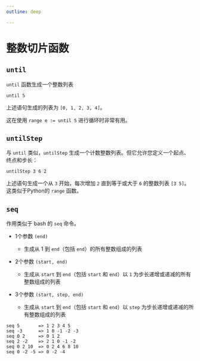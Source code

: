 ```yaml
---
outline: deep

---
```


# 整数切片函数

## `until`

`until` 函数生成一个整数列表

```
until 5
```

上述语句生成的列表为 `[0, 1, 2, 3, 4]`。

这在使用 `range e := until 5` 进行循环时非常有用。

## `untilStep`

与 `until` 类似，`untilStep` 生成一个计数整数列表。但它允许您定义一个起点、终点和步长：

```
untilStep 3 6 2
```

上述语句生成一个从 `3` 开始，每次增加 `2` 直到等于或大于 `6` 的整数列表 `[3 5]`。这类似于Python的 `range` 函数。

## `seq`

作用类似于 bash 的 `seq` 命令。

* 1个参数 `(end)`

  * 生成从 1 到 `end`（包括 `end`）的所有整数组成的列表
* 2个参数 `(start, end)`

  * 生成从 `start` 到 `end`（包括 `start` 和 `end`）以 `1` 为步长递增或递减的所有整数组成的列表
* 3个参数 `(start, step, end)`

  * 生成从 `start` 到 `end`（包括 `start` 和 `end`）以 `step` 为步长递增或递减的所有整数组成的列表

```
seq 5       => 1 2 3 4 5
seq -3      => 1 0 -1 -2 -3
seq 0 2     => 0 1 2
seq 2 -2    => 2 1 0 -1 -2
seq 0 2 10  => 0 2 4 6 8 10
seq 0 -2 -5 => 0 -2 -4
```
